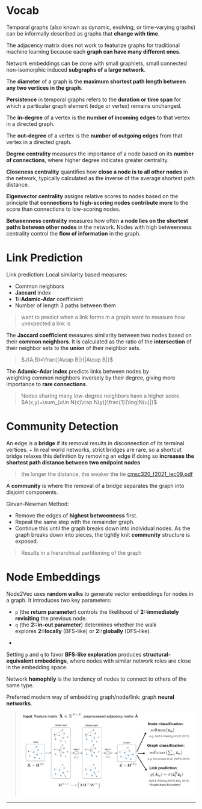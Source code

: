 # Vocab

Temporal graphs (also known as dynamic, evolving, or time-varying graphs) can be informally described as graphs that **change with time**.

The adjacency matrix does not work to featurize graphs for traditional machine learning because each **graph can have many different ones**.

Network embeddings can be done with small graphlets, small connected non-isomorphic induced **subgraphs of a large network**.

The **diameter** of a graph is the **maximum shortest path length between any two vertices in the graph**.

**Persistence** in temporal graphs refers to the **duration or time span** for which a particular graph element (edge or vertex) remains unchanged.

The **in-degree** of a vertex is the **number of incoming edges** to that vertex in a directed graph.

The **out-degree** of a vertex is the **number of outgoing edges** from that vertex in a directed graph.

**Degree centrality** measures the importance of a node based on its **number of connections**, where higher degree indicates greater centrality.

**Closeness centrality** quantifies how **close a node is to all other nodes** in the network, typically calculated as the inverse of the average shortest path distance.

**Eigenvector centrality** assigns relative scores to nodes based on the principle that **connections to high-scoring nodes contribute more** to the score than connections to low-scoring nodes.

**Betweenness centrality** measures how often **a node lies on the shortest paths between other nodes** in the network. Nodes with high betweenness centrality control the **flow of information** in the graph.

# Link Prediction

Link prediction:
Local similarity based measures:
- Common neighbors
- **Jaccard** index 
- **1::Adamic-Adar** coefficient
- Number of length 3 paths between them
> want to predict when a link forms in a graph
> want to measure how unexpected a link is

The **Jaccard coefficient** measures similarity between two nodes based on their **common neighbors**. It is calculated as the ratio of the **intersection** of their neighbor sets to the **union** of their neighbor sets.
> $J(A,B)=\frac{|A\cap B|}{|A\cup B|}$

The **Adamic–Adar index** predicts links between nodes by weighting common neighbors inversely by their degree, giving more importance to **rare connections**. 
> Nodes sharing many low-degree neighbors have a higher score.
> $A(x,y)=\sum_{u\in N(x)\cap N(y)}\frac{1}{\log|N(u)|}$

# Community Detection

An edge is a **bridge** if its removal results in disconnection of its terminal vertices.
+
In real world networks, strict bridges are rare, so a shortcut bridge relaxes this definition by removing an edge if doing so **increases the shortest path distance between two endpoint nodes**
> the longer the distance, the weaker the tie
> [cmsc320\_f2021\_lec09.pdf](https://cmsc320.github.io/lecs/cmsc320_f2021_lec09.pdf)

A **community** is where the removal of a bridge separates the graph into disjoint components. 

Girvan-Newman Method:
- Remove the edges of **highest betweenness** first.
- Repeat the same step with the remainder graph.
- Continue this until the graph breaks down into individual nodes.
As the graph breaks down into pieces, the tightly knit **community** structure is
exposed.
> Results in a hierarchical partitioning of the graph

# Node Embeddings

Node2Vec uses **random walks** to generate vector embeddings for nodes in a graph. It introduces two key parameters:
- `p` (the **return parameter**) controls the likelihood of **2::immediately revisiting** the previous node.
- `q` (the **2::in-out parameter**) determines whether the walk explores **2::locally** (BFS-like) or **2::globally** (DFS-like).
+
Setting `p` and `q` to favor **BFS-like exploration** produces **structural-equivalent embeddings**, where nodes with similar network roles are close in the embedding space.

Network **homophily** is the tendency of nodes to connect to others of the same type.

Preferred modern way of embedding graph/node/link: graph **neural networks**. 
> ![](z_attachments/Pasted%20image%2020250506145857.png)

***
